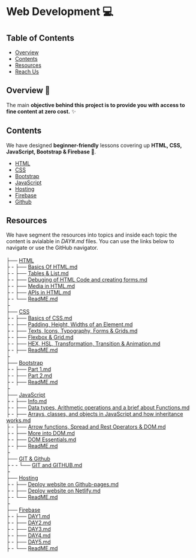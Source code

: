 # Web Development 💻

<!-- TABLE OF CONTENTS -->
## Table of Contents
* [Overview](#overview)
* [Contents](#contents)
* [Resources](#resources)
* [Reach Us](#reach-us)

<!-- OVERVIEW -->
## Overview 📝

The main **objective behind this project is to provide you with access to fine content at zero cost.** ✨


<!-- CONTENTS -->
## Contents

We have designed **beginner-friendly** lessons covering up **HTML, CSS, JavaScript, Bootstrap & Firebase 💛**. 

- [HTML](/HTML/ReadME.md)
- [CSS](/CSS/ReadME.md) 
- [Bootstrap](/Bootstrap/ReadME.md)
- [JavaScript](/JavaScript/ReadME.md)
- [Hosting](/Hosting/ReadME.md)
- [Firebase](/Firebase/ReadME.md)
- [Github](/Github/ReadME.md)

## Resources

We have segment the resources into topics and inside each topic the content is avialable in _DAY#.md_ files. You can use the links below to navigate or use the GitHub navigator.
<br>
<br>
├── [HTML](/HTML)<br>
├ - ├── [Basics Of HTML.md](/HTML/DAY1.md)<br>
├ - ├── [Tables & List.md](/HTML/DAY2.md)<br>
├ - ├── [Debuging of HTML Code and creating forms.md](/HTML/DAY3.md)<br>
├ - ├── [Media in HTML.md](/HTML/DAY4.md)<br>
├ - ├── [APIs in HTML.md](/HTML/DAYOptional.md)<br>
├ - └── [ReadME.md](/HTML/ReadME.md)<br>
├<br>
├── [CSS](/CSS)<br>
├ - ├── [Basics of CSS.md](/CSS/DAY1.md)<br>
├ - ├── [Padding, Height, Widths of an Element.md](/CSS/DAY2.md)<br>
├ - ├── [Texts, Icons, Typography, Forms & Grids.md](/CSS/DAY3.md)<br>
├ - ├── [Flexbox & Grid.md](/CSS/DAY4.md)<br>
├ - ├── [HEX, HSL, Transformation, Transition & Animation.md](/CSS/Optional.md)<br>
├ - ├── [ReadME.md](/CSS/ReadME.md)<br>
├<br>
├── [Bootstrap](/CSS)<br>
├ - ├── [Part 1.md](/Bootstrap/DAY1.md)<br>
├ - ├── [Part 2.md](/Bootstrap/DAY2.md)<br>
├ - ├── [ReadME.md](/Bootstrap/ReadME.md)<br>
├<br>
├── [JavaScript](/JavaScript)<br>
├ - ├── [Info.md](/JavaScript/DAY1.md)<br>
├ - ├── [Data types, Arithmetic operations and a brief about Functions.md](/JavaScript/DAY2.md)<br>
├ - ├── [Arrays, classes, and objects in JavaScript and how inheritance works.md](/JavaScript/DAY3.md)<br>
├ - ├── [Arrow functions, Spread and Rest Operators & DOM.md](/JavaScript/DAY4.md)<br>
├ - ├── [More into DOM.md](/JavaScript/DAY5.md)<br>
├ - ├── [DOM Essentials.md](/JavaScript/DAY6.md)<br>
├ - ├── [ReadME.md](/JavaScript/ReadME.md)<br>
├<br>
├── [GIT & Github](/Github)<br>
├ - - └── [GIT and GITHUB.md](/Github/GITHUB.md)<br>
├<br>
├── [Hosting](/Hosting)<br>
├ - ├── [Deploy website on Github-pages.md](/Hosting/DAY1.md)<br>
├ - ├── [Deploy website on Netlify.md](/Hosting/DAY2.md)<br>
├ - └── [ReadME.md](/Hosting/ReadME.md)<br>
├<br>
├── [Firebase](/Firebase)<br>
├ - ├── [DAY1.md](/Firebase/DAY1.md)<br>
├ - ├── [DAY2.md](/Firebase/DAY2.md)<br>
├ - ├── [DAY3.md](/Firebase/DAY3.md)<br>
├ - ├── [DAY4.md](/Firebase/DAY4.md)<br>
├ - ├── [DAY5.md](/Firebase/DAY5.md)<br>
├ - └── [ReadME.md](/Firebase/ReadME.md)<br>
<br>